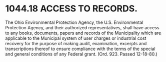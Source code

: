 1044.18 ACCESS TO RECORDS.
==========================

The Ohio Environmental Protection Agency, the U.S. Environmental
Protection Agency, and their authorized representatives, shall have
access to any books, documents, papers and records of the Municipality
which are applicable to the Municipal system of user charges or
industrial cost recovery for the purpose of making audit, examination,
excerpts and transcriptions thereof to ensure compliance with the terms
of the special and general conditions of any Federal grant. (Ord. 923.
Passed 12-18-80.)

